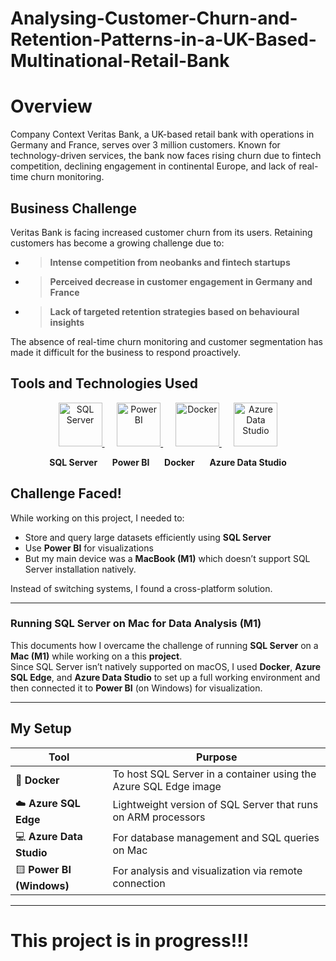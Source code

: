 # Analysing-Customer-Churn-and-Retention-Patterns-in-a-UK-Based-Multinational-Retail-Bank

# Overview 

Company Context Veritas Bank, a UK-based retail bank with operations in Germany and France, serves over 3 million customers. Known for technology-driven services, the bank now faces rising churn due to fintech competition, declining engagement in continental Europe, and lack of real-time churn monitoring.

## Business Challenge 

Veritas Bank is facing increased customer churn from its users. Retaining customers has become a growing challenge due to:

- > **Intense competition from neobanks and fintech startups**
 - > **Perceived decrease in customer engagement in Germany and France**
  - >  **Lack of targeted retention strategies based on behavioural insights**

The absence of real-time churn monitoring and customer segmentation has made it difficult for the business to respond
proactively.

## Tools and Technologies Used 

<p align="center">
  <a href="https://learn.microsoft.com/en-us/sql/sql-server/" target="_blank">
    <img src="https://upload.wikimedia.org/wikipedia/commons/8/87/Sql_data_base_with_logo.png" alt="SQL Server" width="70"/>
  </a>
  &nbsp;&nbsp;&nbsp;&nbsp;
  <a href="https://powerbi.microsoft.com/" target="_blank">
    <img src="https://upload.wikimedia.org/wikipedia/commons/c/cf/New_Power_BI_Logo.svg" alt="Power BI" width="70"/>
  </a>
  &nbsp;&nbsp;&nbsp;&nbsp;
  <a href="https://www.docker.com/" target="_blank">
    <img src="https://upload.wikimedia.org/wikipedia/commons/4/4e/Docker_%28container_engine%29_logo.svg" alt="Docker" width="70"/>
  </a>
  &nbsp;&nbsp;&nbsp;&nbsp;
  <a href="https://azure.microsoft.com/en-us/products/data-studio/" target="_blank">
    <img src="https://upload.wikimedia.org/wikipedia/commons/f/fa/Microsoft_Azure.svg" alt="Azure Data Studio" width="70"/>
  </a>
</p>

<p align="center">
  <b>SQL Server</b> &nbsp;&nbsp;&nbsp;&nbsp;
  <b>Power BI</b> &nbsp;&nbsp;&nbsp;&nbsp;
  <b>Docker</b> &nbsp;&nbsp;&nbsp;&nbsp;
  <b>Azure Data Studio</b>
</p>


## Challenge Faced!

While working on this project, I needed to:
- Store and query large datasets efficiently using **SQL Server**
- Use **Power BI** for visualizations  
- But my main device was a **MacBook (M1)**  which doesn’t support SQL Server installation natively.

Instead of switching systems, I found a cross-platform solution.

---
### Running SQL Server on Mac for Data Analysis (M1)

This documents how I overcame the challenge of running **SQL Server** on a **Mac (M1)** while working on a this **project**.  
Since SQL Server isn’t natively supported on macOS, I used **Docker**, **Azure SQL Edge**, and **Azure Data Studio** to set up a full working environment and then connected it to **Power BI** (on Windows) for visualization.

---

## My Setup

| Tool | Purpose |
|------|----------|
| 🐳 **Docker** | To host SQL Server in a container using the Azure SQL Edge image |
| ☁️ **Azure SQL Edge** | Lightweight version of SQL Server that runs on ARM processors |
| 💻 **Azure Data Studio** | For database management and SQL queries on Mac |
| 🟨 **Power BI (Windows)** | For analysis and visualization via remote connection |

---

# This project is in progress!!! 
